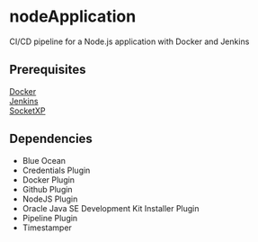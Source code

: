 # nodeApplication
CI/CD pipeline for a Node.js application with Docker and Jenkins

## Prerequisites
[Docker](https://www.docker.com/products/docker-desktop)  
[Jenkins](https://www.jenkins.io/download/)  
[SocketXP](https://www.socketxp.com/download)  

## Dependencies   
- Blue Ocean    
- Credentials Plugin    
- Docker Plugin    
- Github Plugin    
- NodeJS Plugin    
- Oracle Java SE Development Kit Installer Plugin  
- Pipeline Plugin  
- Timestamper  
